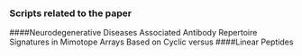 ### Scripts related to the paper 
####Neurodegenerative Diseases Associated Antibody Repertoire Signatures in Mimotope Arrays Based on Cyclic versus ####Linear Peptides
